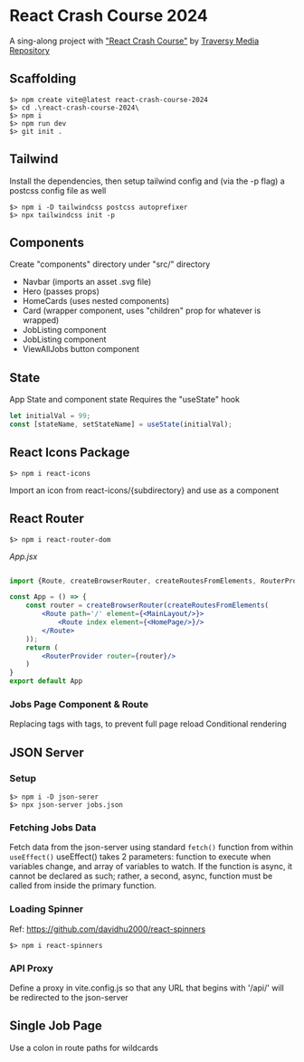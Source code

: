# React Crash Course 2024

A sing-along project with ["React Crash Course"](https://www.youtube.com/watch?v=LDB4uaJ87e0)
by [Traversy Media](https://www.youtube.com/@TraversyMedia)
[Repository](https://github.com/bradtraversy/react-crash-2024)

## Scaffolding

```shell
$> npm create vite@latest react-crash-course-2024
$> cd .\react-crash-course-2024\
$> npm i
$> npm run dev
$> git init .
```

## Tailwind

Install the dependencies, then setup tailwind config and (via the -p flag) a postcss config file as well

```shell
$> npm i -D tailwindcss postcss autoprefixer
$> npx tailwindcss init -p
```

## Components

Create "components" directory under "src/" directory

- Navbar (imports an asset .svg file)
- Hero (passes props)
- HomeCards (uses nested components)
- Card (wrapper component, uses "children" prop for whatever is wrapped)
- JobListing component
- JobListing component
- ViewAllJobs button component

## State

App State and component state
Requires the "useState" hook

```js
let initialVal = 99;
const [stateName, setStateName] = useState(initialVal);
```

## React Icons Package

```shell
$> npm i react-icons
```

Import an icon from react-icons/{subdirectory} and use as a component

## React Router

```shell
$> npm i react-router-dom
```

_App.jsx_

```jsx

import {Route, createBrowserRouter, createRoutesFromElements, RouterProvider} from 'react-router-dom';

const App = () => {
    const router = createBrowserRouter(createRoutesFromElements(
        <Route path='/' element={<MainLayout/>}>
            <Route index element={<HomePage/>}/>
        </Route>
    ));
    return (
        <RouterProvider router={router}/>
    )
}
export default App
```

### Jobs Page Component & Route
Replacing <a> tags with <link> tags, to prevent full page reload
Conditional rendering

## JSON Server

### Setup
```shell
$> npm i -D json-serer
$> npx json-server jobs.json
```

### Fetching Jobs Data

Fetch data from the json-server using standard `fetch()` function from within `useEffect()`
useEffect() takes 2 parameters: function to execute when variables change, and array of variables to watch.
If the function is async, it cannot be declared as such;
rather, a second, async, function must be called from inside the primary function.

### Loading Spinner

Ref: https://github.com/davidhu2000/react-spinners

```shell
$> npm i react-spinners
```

### API Proxy

Define a proxy in vite.config.js so that any URL that begins with '/api/'
will be redirected to the json-server

## Single Job Page

Use a colon in route paths for wildcards 
